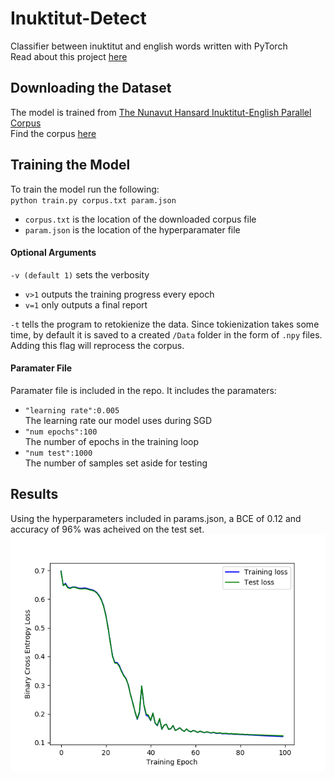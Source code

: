 # Inuktitut-Detect
Classifier between inuktitut and english words written with PyTorch  
Read about this project [here](https://aleccooper.github.io/2020-05-25-inuktitut-classify/)  

## Downloading the Dataset
The model is trained from [The Nunavut Hansard Inuktitut-English Parallel Corpus](https://www.inuktitutcomputing.ca/NunavutHansard/info.php)  
Find the corpus [here](https://www.inuktitutcomputing.ca/NunavutHansard/data/SentenceAligned.v2.txt.zip)  

## Training the Model
To train the model run the following:  
`python train.py corpus.txt param.json`  
  * `corpus.txt` is the location of the downloaded corpus file  
  * `param.json` is the location of the hyperparamater file  

#### Optional Arguments

`-v (default 1)` sets the verbosity  
  * `v>1` outputs the training progress every epoch  
  * `v=1` only outputs a final report  
  
  `-t` tells the program to retokienize the data. Since tokienization takes some time, by default it is saved to a created `/Data` folder in the form of `.npy` files. Adding this flag will reprocess the corpus.  

#### Paramater File  
  Paramater file is included in the repo. It includes the paramaters:  
  * `"learning rate":0.005`  
  The learning rate our model uses during SGD  
  * `"num epochs":100`    
The number of epochs in the training loop  
  * `"num test":1000`  
The number of samples set aside for testing  

## Results

Using the hyperparameters included in params.json, a BCE of 0.12 and accuracy of 96%  was acheived on the test set.
![image](https://raw.githubusercontent.com/AlecCooper/Inuktitut-Detect/master/Results/results.png?token=ABFU22E6WORKYPGK64KXMPS6YQR36)
